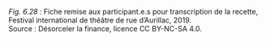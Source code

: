 *Fig. 6.28 :* Fiche remise aux participant.e.s pour transcription de la recette, Festival international de théâtre de rue d’Aurillac, 2019.  
Source : Désorceler la finance, licence CC BY-NC-SA 4.0.